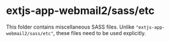 # extjs-app-webmail2/sass/etc

This folder contains miscellaneous SASS files. Unlike `"extjs-app-webmail2/sass/etc"`, these files
need to be used explicitly.
